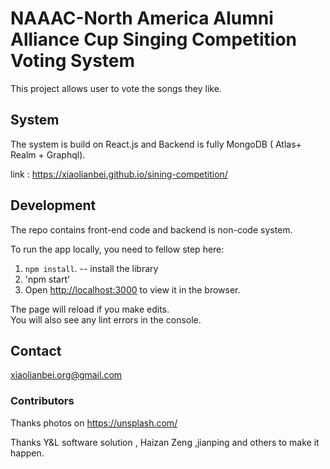 # NAAAC-North America Alumni Alliance Cup Singing Competition Voting System

This project allows user to vote the songs they like.

## System

The system is build on React.js and Backend is fully MongoDB ( Atlas+ Realm + Graphql).

link : https://xiaolianbei.github.io/sining-competition/

## Development
The repo contains front-end code and backend is non-code system. 

To run the app locally, you need to fellow step here:

1. `npm install`. -- install the library
2. 'npm start' 
3.  Open [http://localhost:3000](http://localhost:3000) to view it in the browser.

The page will reload if you make edits.<br />
You will also see any lint errors in the console.

## Contact
xiaolianbei.org@gmail.com

### Contributors
Thanks photos on https://unsplash.com/

Thanks Y&L software solution , Haizan Zeng ,jianping and others to make it happen. 
